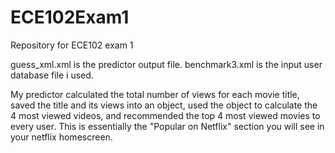 # ECE102Exam1
 Repository for ECE102 exam 1
 
 guess_xml.xml is the predictor output file.
 benchmark3.xml is the input user database file i used. 
 
 My predictor calculated the total number of views for each movie title, saved the title and its views into an object, used the object to calculate the 4 most viewed videos, and recommended the top 4 most viewed movies to every user. This is essentially the "Popular on Netflix" section you will see in your netflix homescreen.
 
 
